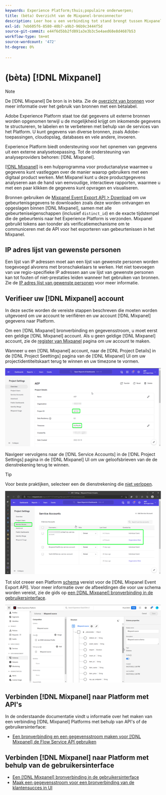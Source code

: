 ```yaml
---
keywords: Experience Platform;thuis;populaire onderwerpen;
title: (bèta) Overzicht van de Mixpanel-bronconnector
description: Leer hoe u een verbinding tot stand brengt tussen Mixpanel en Adobe Experience Platform met behulp van API's of de gebruikersinterface.
exl-id: 7eb605f6-8580-40b7-a9b3-96b9c3444f5d
source-git-commit: e44f6d5bb2fd891a3e3b3c5e4aed68e8d4687b53
workflow-type: tm+mt
source-wordcount: '472'
ht-degree: 0%

---
```


# (bèta) [!DNL Mixpanel]

>[!NOTE]
>
>De [!DNL Mixpanel] De bron is in bèta. Zie de [overzicht van bronnen](../../home.md#terms-and-conditions) voor meer informatie over het gebruik van bronnen met een bètalabel.

Adobe Experience Platform staat toe dat gegevens uit externe bronnen worden opgenomen terwijl u de mogelijkheid krijgt om inkomende gegevens te structureren, te labelen en te verbeteren met behulp van de services van het Platform. U kunt gegevens van diverse bronnen, zoals Adobe-toepassingen, cloudopslag, databases en vele andere, invoeren.

Experience Platform biedt ondersteuning voor het opnemen van gegevens uit een externe analysetoepassing. Tot de ondersteuning van analyseproviders behoren: [!DNL Mixpanel].

[[!DNL Mixpanel]](https://www.mixpanel.com) is een hulpprogramma voor productanalyse waarmee u gegevens kunt vastleggen over de manier waarop gebruikers met een digitaal product werken. Met Mixpanel kunt u deze productgegevens analyseren aan de hand van eenvoudige, interactieve rapporten, waarmee u met een paar klikken de gegevens kunt opvragen en visualiseren.

Bronnen gebruiken de [Mixpanel Event Export API > Download](https://developer.mixpanel.com/reference/raw-event-export) om uw gebeurtenisgegevens te downloaden zoals deze worden ontvangen en opgeslagen binnen [!DNL Mixpanel], samen met alle gebeurteniseigenschappen (inclusief `distinct_id`) en de exacte tijdstempel die de gebeurtenis naar het Experience Platform is verzonden. Mixpanel gebruikt tokens aan toonder als verificatiemechanisme om te communiceren met de API voor het exporteren van gebeurtenissen in het Mixpanel.

## IP adres lijst van gewenste personen

Een lijst van IP adressen moet aan een lijst van gewenste personen worden toegevoegd alvorens met bronschakelaars te werken. Het niet toevoegen van uw regio-specifieke IP adressen aan uw lijst van gewenste personen kan tot fouten of niet-prestaties leiden wanneer het gebruiken van bronnen. Zie de [IP adres lijst van gewenste personen](../../ip-address-allow-list.md) voor meer informatie.

## Verifieer uw [!DNL Mixpanel] account

In deze sectie worden de vereiste stappen beschreven die moeten worden uitgevoerd om uw account te verifiëren en uw account [!DNL Mixpanel] gegevens naar Platform.

Om een [!DNL Mixpanel] bronverbinding en gegevensstroom, u moet eerst een geldige [!DNL Mixpanel] account. Als u geen geldige [!DNL Mixpanel] account, zie de [register van Mixpanel](https://mixpanel.com/register/) pagina om uw account te maken.

Wanneer u een [!DNL Mixpanel] account, naar de [!DNL Project Details] in de [!DNL Project Seettings] pagina van de [!DNL Mixpanel] UI om uw projectidentiteitskaart terug te winnen en uw timezone te vormen.

![mixpanel-project-settings](../../images/tutorials/create/mixpanel-export-events/mixpanel-project-settings.png)

Navigeer vervolgens naar de [!DNL Service Accounts] in de [!DNL Project Settings] pagina in de [!DNL Mixpanel] UI om uw geloofsbrieven van de de dienstrekening terug te winnen.

>[!TIP]
>
>Voor beste praktijken, selecteer een de dienstrekening die [niet verlopen](https://developer.mixpanel.com/reference/service-accounts#service-account-expiration).

![Mixpanel-serviceaccount](../../images/tutorials/create/mixpanel-export-events/mixpanel-service-account.png)

Tot slot creeer een Platform [schema](../../../xdm/schema/composition.md) vereist voor de [!DNL Mixpanel Event Export API]. Voor meer informatie over de afbeeldingen die voor uw schema worden vereist, zie de gids op [een [!DNL Mixpanel] bronverbinding in de gebruikersinterface](../../tutorials/ui/create/analytics/mixpanel.md#additional-resources).

![Schema maken](../../images/tutorials/create/mixpanel-export-events/schema.png)

## Verbinden [!DNL Mixpanel] naar Platform met API&#39;s

In de onderstaande documentatie vindt u informatie over het maken van een verbinding [!DNL Mixpanel] Platforms met behulp van API&#39;s of de gebruikersinterface:

* [Een bronverbinding en een gegevensstroom maken voor [!DNL Mixpanel] de Flow Service API gebruiken](../../tutorials/api/create/analytics/mixpanel.md)

## Verbinden [!DNL Mixpanel] naar Platform met behulp van de gebruikersinterface

* [Een [!DNL Mixpanel] bronverbinding in de gebruikersinterface](../../tutorials/ui/create/analytics/mixpanel.md)
* [Maak een gegevensstroom voor een bronverbinding van de klantensucces in UI](../../tutorials/ui/dataflow/analytics.md)
